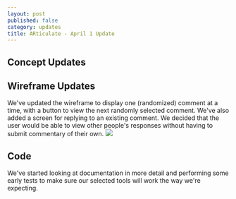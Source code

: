 ```yaml
---
layout: post
published: false
category: updates
title: ARticulate - April 1 Update
---
```

## Concept Updates

## Wireframe Updates
We've updated the wireframe to display one (randomized) comment at a time, with a button to view the next randomly selected comment. We've also added a screen for replying to an existing comment. We decided that the user would be able to view other people's responses without having to submit commentary of their own. 
![]({{site.baseurl}}/assets/Screen%20Shot%202021-03-31%20at%2010.34.23%20PM.png)

## Code
We've started looking at documentation in more detail and performing some early tests to make sure our selected tools will work the way we're expecting.
